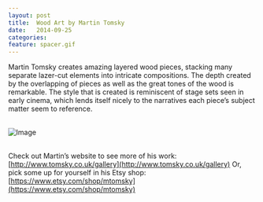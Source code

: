 ```yaml
---
layout: post
title:  Wood Art by Martin Tomsky
date:   2014-09-25
categories:
feature: spacer.gif
---
```

Martin Tomsky creates amazing layered wood pieces, stacking many separate lazer-cut elements into intricate compositions. The depth created by the overlapping of pieces as well as the great tones of the wood is remarkable. The style that is created is reminiscent of stage sets seen in early cinema, which lends itself nicely to the narratives each piece’s subject matter seem to reference. 

<br>![Image]({{site.blog_img_path}}2014/seaserpent.jpg)

<br>Check out Martin’s website to see more of his work: [http://www.tomsky.co.uk/gallery](http://www.tomsky.co.uk/gallery)
Or, pick some up for yourself in his Etsy shop: [https://www.etsy.com/shop/mtomsky](https://www.etsy.com/shop/mtomsky)